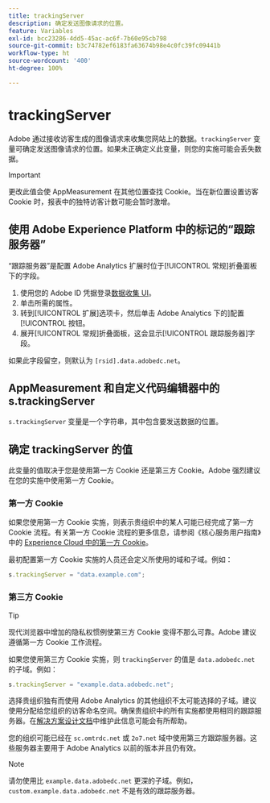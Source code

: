 ```yaml
---
title: trackingServer
description: 确定发送图像请求的位置。
feature: Variables
exl-id: bcc23286-4dd5-45ac-ac6f-7b60e95cb798
source-git-commit: b3c74782ef6183fa63674b98e4c0fc39fc09441b
workflow-type: ht
source-wordcount: '400'
ht-degree: 100%

---
```


# trackingServer

Adobe 通过接收访客生成的图像请求来收集您网站上的数据。`trackingServer` 变量可确定发送图像请求的位置。如果未正确定义此变量，则您的实施可能会丢失数据。

>[!IMPORTANT]
>
>更改此值会使 AppMeasurement 在其他位置查找 Cookie。当在新位置设置访客 Cookie 时，报表中的独特访客计数可能会暂时激增。

## 使用 Adobe Experience Platform 中的标记的“跟踪服务器”

“跟踪服务器”是配置 Adobe Analytics 扩展时位于[!UICONTROL 常规]折叠面板下的字段。

1. 使用您的 Adobe ID 凭据登录[数据收集 UI](https://experience.adobe.com/data-collection)。
2. 单击所需的属性。
3. 转到[!UICONTROL 扩展]选项卡，然后单击 Adobe Analytics 下的]配置[!UICONTROL 按钮。
4. 展开[!UICONTROL 常规]折叠面板，这会显示[!UICONTROL 跟踪服务器]字段。

如果此字段留空，则默认为 `[rsid].data.adobedc.net`。

## AppMeasurement 和自定义代码编辑器中的 s.trackingServer

`s.trackingServer` 变量是一个字符串，其中包含要发送数据的位置。

## 确定 trackingServer 的值

此变量的值取决于您是使用第一方 Cookie 还是第三方 Cookie。Adobe 强烈建议在您的实施中使用第一方 Cookie。

### 第一方 Cookie

如果您使用第一方 Cookie 实施，则表示贵组织中的某人可能已经完成了第一方 Cookie 流程。有关第一方 Cookie 流程的更多信息，请参阅《核心服务用户指南》中的 [Experience Cloud 中的第一方 Cookie](https://experienceleague.adobe.com/docs/core-services/interface/ec-cookies/cookies-first-party.html?lang=zh-Hans)。

最初配置第一方 Cookie 实施的人员还会定义所使用的域和子域。例如：

```js
s.trackingServer = "data.example.com";
```

### 第三方 Cookie

>[!TIP]
>
>现代浏览器中增加的隐私权惯例使第三方 Cookie 变得不那么可靠。Adobe 建议遵循第一方 Cookie 工作流程。

如果您使用第三方 Cookie 实施，则 `trackingServer` 的值是 `data.adobedc.net` 的子域。例如：

```js
s.trackingServer = "example.data.adobedc.net";
```

选择贵组织独有而使用 Adobe Analytics 的其他组织不太可能选择的子域。建议使用分配给您组织的访客命名空间。确保贵组织中的所有实施都使用相同的跟踪服务器。在[解决方案设计文档](../../prepare/solution-design.md)中维护此信息可能会有所帮助。

您的组织可能已经在 `sc.omtrdc.net` 或 `2o7.net` 域中使用第三方跟踪服务器。这些服务器主要用于 Adobe Analytics 以前的版本并且仍有效。

>[!NOTE]
>
>请勿使用比 `example.data.adobedc.net` 更深的子域。例如，`custom.example.data.adobedc.net` 不是有效的跟踪服务器。
